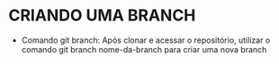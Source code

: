 # CRIANDO UMA BRANCH

- Comando git branch:
    Após clonar e acessar o repositório, utilizar o comando git branch nome-da-branch para criar uma nova branch